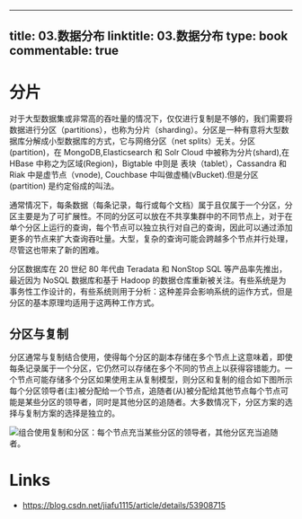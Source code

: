 
---
title: 03.数据分布
linktitle: 03.数据分布
type: book
commentable: true
---

# 分片

对于大型数据集或非常高的吞吐量的情况下，仅仅进行复制是不够的，我们需要将数据进行分区（partitions），也称为分片（sharding）。分区是一种有意将大型数据库分解成小型数据库的方式，它与网络分区（net splits）无关。分区(partition)，在 MongoDB,Elasticsearch 和 Solr Cloud 中被称为分片(shard),在 HBase 中称之为区域(Region)，Bigtable 中则是 表块（tablet），Cassandra 和 Riak 中是虚节点（vnode), Couchbase 中叫做虚桶(vBucket).但是分区(partition) 是约定俗成的叫法。

通常情况下，每条数据（每条记录，每行或每个文档）属于且仅属于一个分区，分区主要是为了可扩展性。不同的分区可以放在不共享集群中的不同节点上，对于在单个分区上运行的查询，每个节点可以独立执行对自己的查询，因此可以通过添加更多的节点来扩大查询吞吐量。大型，复杂的查询可能会跨越多个节点并行处理，尽管这也带来了新的困难。

分区数据库在 20 世纪 80 年代由 Teradata 和 NonStop SQL 等产品率先推出，最近因为 NoSQL 数据库和基于 Hadoop 的数据仓库重新被关注。有些系统是为事务性工作设计的，有些系统则用于分析：这种差异会影响系统的运作方式，但是分区的基本原理均适用于这两种工作方式。

## 分区与复制

分区通常与复制结合使用，使得每个分区的副本存储在多个节点上这意味着，即使每条记录属于一个分区，它仍然可以存储在多个不同的节点上以获得容错能力。一个节点可能存储多个分区如果使用主从复制模型，则分区和复制的组合如下图所示每个分区领导者(主)被分配给一个节点，追随者(从)被分配给其他节点每个节点可能是某些分区的领导者，同时是其他分区的追随者。大多数情况下，分区方案的选择与复制方案的选择是独立的。

![组合使用复制和分区：每个节点充当某些分区的领导者，其他分区充当追随者。](https://s2.ax1x.com/2020/02/09/1huDR1.md.png)

# Links

- https://blog.csdn.net/jiafu1115/article/details/53908715

    